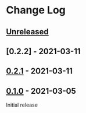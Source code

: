# Change Log

## [Unreleased]
[Unreleased]: https://github.com/aitorvs/beeline/compare/0.3.0...HEAD

## [0.2.2] - 2021-03-11
[0.2.1]: https://github.com/aitorvs/beeline/releases/tag/0.2.1

## [0.2.1] - 2021-03-11
[0.2.1]: https://github.com/aitorvs/beeline/releases/tag/0.2.1

## [0.1.0] - 2021-03-05
[0.1.0]: https://github.com/aitorvs/beeline/releases/tag/0.1.0

Initial release
